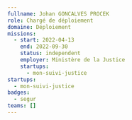 ```yaml
---
fullname: Johan GONCALVES PROCEK
role: Chargé de déploiement
domaine: Déploiement
missions:
  - start: 2022-04-13
    end: 2022-09-30
    status: independent
    employer: Ministère de la Justice
    startups:
      - mon-suivi-justice
startups:
  - mon-suivi-justice
badges:
  - segur
teams: []
---
```

